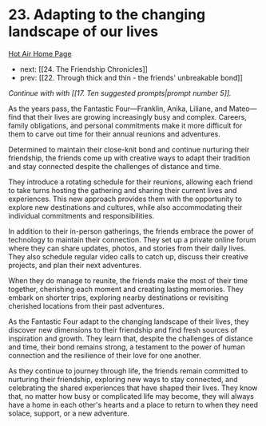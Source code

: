 # 23. Adapting to the changing landscape of our lives

[Hot Air Home Page](https://hotair.peterkaminski.wiki/) 
 
 - next: [[24. The Friendship Chronicles]] 
 - prev: [[22. Through thick and thin - the friends' unbreakable bond]]

_Continue with with [[17. Ten suggested prompts|prompt number 5]]._

As the years pass, the Fantastic Four—Franklin, Anika, Liliane, and Mateo—find that their lives are growing increasingly busy and complex. Careers, family obligations, and personal commitments make it more difficult for them to carve out time for their annual reunions and adventures.

Determined to maintain their close-knit bond and continue nurturing their friendship, the friends come up with creative ways to adapt their tradition and stay connected despite the challenges of distance and time.

They introduce a rotating schedule for their reunions, allowing each friend to take turns hosting the gathering and sharing their current lives and experiences. This new approach provides them with the opportunity to explore new destinations and cultures, while also accommodating their individual commitments and responsibilities.

In addition to their in-person gatherings, the friends embrace the power of technology to maintain their connection. They set up a private online forum where they can share updates, photos, and stories from their daily lives. They also schedule regular video calls to catch up, discuss their creative projects, and plan their next adventures.

When they do manage to reunite, the friends make the most of their time together, cherishing each moment and creating lasting memories. They embark on shorter trips, exploring nearby destinations or revisiting cherished locations from their past adventures.

As the Fantastic Four adapt to the changing landscape of their lives, they discover new dimensions to their friendship and find fresh sources of inspiration and growth. They learn that, despite the challenges of distance and time, their bond remains strong, a testament to the power of human connection and the resilience of their love for one another.

As they continue to journey through life, the friends remain committed to nurturing their friendship, exploring new ways to stay connected, and celebrating the shared experiences that have shaped their lives. They know that, no matter how busy or complicated life may become, they will always have a home in each other's hearts and a place to return to when they need solace, support, or a new adventure.


